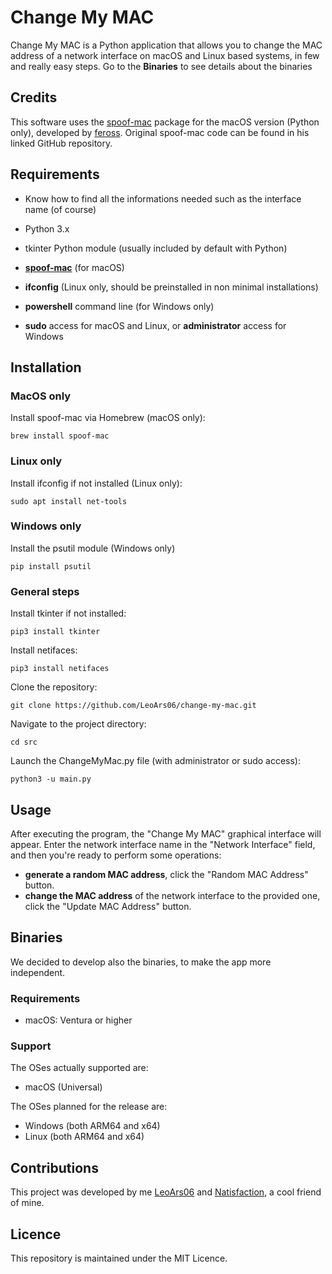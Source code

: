 # Change My MAC

Change My MAC is a Python application that allows you to change the MAC address of a network interface on macOS and Linux based systems, in few and really easy steps.
Go to the **Binaries** to see details about the binaries

## Credits

This software uses the [spoof-mac](https://github.com/feross/spoofmac) package for the macOS version (Python only), developed by [feross](https://github.com/feross). Original spoof-mac code can be found in his linked GitHub repository.

## Requirements

- Know how to find all the informations needed such as the interface name (of course)
- Python 3.x
- tkinter Python module (usually included by default with Python)

- **[spoof-mac](https://github.com/feross/spoofmac)** (for macOS)
- **ifconfig** (Linux only, should be preinstalled in non minimal installations)
- **powershell** command line (for Windows only)

- **sudo** access for macOS and Linux, or **administrator** access for Windows

## Installation

### MacOS only

Install spoof-mac via Homebrew (macOS only):
   ```shell
   brew install spoof-mac
   ```

### Linux only

Install ifconfig if not installed (Linux only):
   ```shell
   sudo apt install net-tools
   ```

### Windows only
Install the psutil module (Windows only)
   ```shell
   pip install psutil
   ```

### General steps

Install tkinter if not installed:
   ```shell
   pip3 install tkinter
   ```

Install netifaces:
   ```shell
   pip3 install netifaces
   ```

Clone the repository:
   ```shell
   git clone https://github.com/LeoArs06/change-my-mac.git
   ```

Navigate to the project directory:
   ```shell
   cd src
   ```

Launch the ChangeMyMac.py file (with administrator or sudo access):
   ```shell
   python3 -u main.py
   ```

## Usage
After executing the program, the "Change My MAC" graphical interface will appear.
Enter the network interface name in the "Network Interface" field, and then you're ready to perform some operations:

- **generate a random MAC address**, click the "Random MAC Address" button.
- **change the MAC address** of the network interface to the provided one, click the "Update MAC Address" button.

## Binaries
We decided to develop also the binaries, to make the app more independent.

### Requirements
-   macOS: Ventura or higher

### Support
The OSes actually supported are:
-   macOS (Universal)

The OSes planned for the release are:
-   Windows (both ARM64 and x64)
-   Linux (both ARM64 and x64)

## Contributions
This project was developed by me [LeoArs06](https://github.com/LeoArs06) and [Natisfaction](https://github.com/Natisfaction), a cool friend of mine. 

## Licence
This repository is maintained under the MIT Licence.
